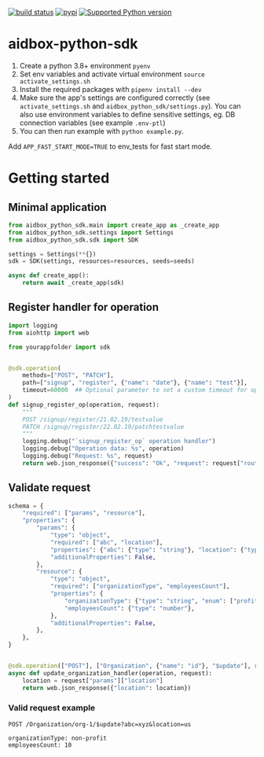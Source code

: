 [![build status](https://github.com/Aidbox/aidbox-python-sdk/actions/workflows/build.yaml/badge.svg)](https://github.com/Aidbox/aidbox-python-sdk/actions/workflows/build.yaml)
[![pypi](https://img.shields.io/pypi/v/aidbox-python-sdk.svg)](https://pypi.org/project/aidbox-python-sdk/)
[![Supported Python version](https://img.shields.io/badge/python-3.8+-blue.svg)](https://www.python.org/downloads/release/python-380/)

# aidbox-python-sdk

1. Create a python 3.8+ environment `pyenv `
2. Set env variables and activate virtual environment `source activate_settings.sh`
2. Install the required packages with `pipenv install --dev`
3. Make sure the app's settings are configured correctly (see `activate_settings.sh` and `aidbox_python_sdk/settings.py`). You can also
 use environment variables to define sensitive settings, eg. DB connection variables (see example `.env-ptl`)
4. You can then run example with `python example.py`.

Add `APP_FAST_START_MODE=TRUE` to env_tests for fast start mode.

# Getting started
## Minimal application
```Python
from aidbox_python_sdk.main import create_app as _create_app
from aidbox_python_sdk.settings import Settings
from aidbox_python_sdk.sdk import SDK

settings = Settings(**{})
sdk = SDK(settings, resources=resources, seeds=seeds)

async def create_app():
    return await _create_app(sdk)

```

## Register handler for operation
```Python
import logging
from aiohttp import web

from yourappfolder import sdk 


@sdk.operation(
    methods=["POST", "PATCH"],
    path=["signup", "register", {"name": "date"}, {"name": "test"}],
    timeout=60000  ## Optional parameter to set a custom timeout for operation in milliseconds
)
def signup_register_op(operation, request):
    """
    POST /signup/register/21.02.19/testvalue
    PATCH /signup/register/22.02.19/patchtestvalue
    """
    logging.debug("`signup_register_op` operation handler")
    logging.debug("Operation data: %s", operation)
    logging.debug("Request: %s", request)
    return web.json_response({"success": "Ok", "request": request["route-params"]})

```

## Validate request
```Python
schema = {
    "required": ["params", "resource"],
    "properties": {
        "params": {
            "type": "object",
            "required": ["abc", "location"],
            "properties": {"abc": {"type": "string"}, "location": {"type": "string"}},
            "additionalProperties": False,
        },
        "resource": {
            "type": "object",
            "required": ["organizationType", "employeesCount"],
            "properties": {
                "organizationType": {"type": "string", "enum": ["profit", "non-profit"]},
                "employeesCount": {"type": "number"},
            },
            "additionalProperties": False,
        },
    },
}


@sdk.operation(["POST"], ["Organization", {"name": "id"}, "$update"], request_schema=schema)
async def update_organization_handler(operation, request):
    location = request["params"]["location"]
    return web.json_response({"location": location})
```
### Valid request example
```shell
POST /Organization/org-1/$update?abc=xyz&location=us

organizationType: non-profit
employeesCount: 10
```

